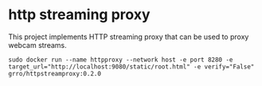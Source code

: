 # http streaming proxy
This project implements HTTP streaming proxy that can be used to proxy webcam streams.

```
sudo docker run --name httpproxy --network host -e port 8280 -e target_url="http://localhost:9080/static/root.html" -e verify="False" grro/httpstreamproxy:0.2.0
```

